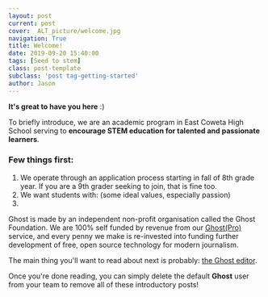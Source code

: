 ```yaml
---
layout: post
current: post
cover:  ALT_picture/welcome.jpg
navigation: True
title: Welcome!
date: 2019-09-20 15:40:00
tags: [Seed to stem]
class: post-template
subclass: 'post tag-getting-started'
author: Jason
---
```


**It's great to have you here** :)

To briefly introduce, we are an academic program in East Coweta High School serving to **encourage STEM education for talented and passionate learners**.


### Few things first:
1. We operate through an application process starting in fall of 8th grade year. 
    If you are a 9th grader seeking to join, that is fine too.
2. We want students with: (some ideal values, especially passion)
3. 


Ghost is made by an independent non-profit organisation called the Ghost Foundation. We are 100% self funded by revenue from our [Ghost(Pro)](https://ghost.org/pricing) service, and every penny we make is re-invested into funding further development of free, open source technology for modern journalism.

The main thing you'll want to read about next is probably: [the Ghost editor](https://demo.ghost.io/the-editor/).

Once you're done reading, you can simply delete the default **Ghost** user from your team to remove all of these introductory posts!

